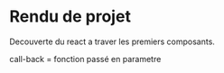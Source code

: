 # Rendu de projet

Decouverte du react a traver les premiers composants.

call-back = fonction passé en parametre
